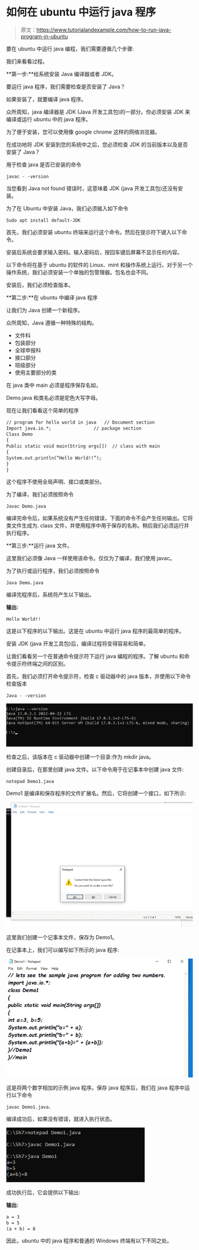 # 如何在 ubuntu 中运行 java 程序

> 原文：<https://www.tutorialandexample.com/how-to-run-java-program-in-ubuntu>

要在 ubuntu 中运行 java 编程，我们需要遵循几个步骤:

我们来看看过程。

**第一步:**给系统安装 Java 编译器或者 JDK。

要运行 java 程序，我们需要检查是否安装了 Java？

如果安装了，就要编译 java 程序。

众所周知，java 编译器是 JDK (Java 开发工具包)的一部分。你必须安装 JDK 来编译或运行 ubuntu 中的 java 程序。

为了便于安装，您可以使用像 google chrome 这样的网络浏览器。

在成功地将 JDK 安装到您的系统中之后，您必须检查 JDK 的当前版本以及是否安装了 Java？

用于检查 java 是否已安装的命令

```
javac - -version
```

当您看到 Java not found 错误时，这意味着 JDK (java 开发工具包)还没有安装。

为了在 Ubuntu 中安装 Java，我们必须输入如下命令

```
Sudo apt install default-JDK
```

首先，我们必须安装 ubuntu 终端来运行这个命令。然后在提示符下键入以下命令。

安装后系统会要求输入密码。输入密码后，按回车键后屏幕不显示任何内容。

以下命令将在基于 ubuntu 的软件的 Linux、mint 和操作系统上运行。对于另一个操作系统，我们必须安装一个单独的包管理器。包名也会不同。

安装后，我们必须检查版本。

**第二步:**在 ubuntu 中编译 java 程序

让我们为 Java 创建一个新程序。

众所周知，Java 遵循一种特殊的结构。

*   文件科
*   包装部分
*   全球申报科
*   接口部分
*   班级部分
*   使用主要部分的类

在 java 类中 main 必须是程序保存名如，

Demo.java 和类名必须是驼色大写字母。

现在让我们看看这个简单的程序

```
// program for hello world in java   // Document section
Import java.io.*;			     // package section
Class Demo
{
Public static void main(String args[])  // class with main
{
System.out.println(“Hello World!!”);
}
} 
```

这个程序不使用全局声明、接口或类部分。

为了编译，我们必须按照命令

```
Javac Demo.java
```

编译完命令后，如果系统没有产生任何错误，下面的命令不会产生任何输出。它将类文件生成为. class 文件，并使用程序中用于保存的名称。稍后我们必须运行并执行程序。

**第三步:**运行 java 文件。

这里我们必须像 Java 一样使用该命令。仅仅为了编译，我们使用 javac。

为了执行或运行程序，我们必须按照命令

```
Java Demo.java
```

编译完程序后，系统将产生以下输出。

**输出:**

```
Hello World!!
```

这是以下程序的以下输出。这是在 ubuntu 中运行 java 程序的最简单的程序。

安装 JDK (java 开发工具包)后，编译过程将变得容易和简单。

让我们看看另一个在普通命令提示符下运行 java 编程的程序。了解 ubuntu 和命令提示符终端之间的区别。

首先，我们必须打开命令提示符，检查 c 驱动器中的 java 版本，并使用以下命令检查版本

```
Java - -version
```

![How to Run Java Program in Ubuntu](img/0d2b990437c2b6a0c53901676c28c416.png)  

检查之后，该版本在 c 驱动器中创建一个目录:作为 mkdir java。

创建目录后，在那里创建 java 文件。以下命令用于在记事本中创建 java 文件:

```
notepad Demo1.java
```

Demo1 是编译和保存程序的文件扩展名。然后，它将创建一个接口，如下所示:

![How to Run Java Program in Ubuntu](img/476b949e751f681ed5741dd22a0716ae.png)

这里我们创建一个记事本文件，保存为 Demo1。

在记事本上，我们可以编写如下所示的 java 程序:

![How to Run Java Program in Ubuntu](img/6d6bdc14154c13b584a6582bdfd1caa0.png)  

这是将两个数字相加的示例 java 程序。保存 java 程序后，我们在 java 程序中运行以下命令

```
javac Demo1.java.
```

编译成功后，如果没有错误，就进入执行状态。

![How to Run Java Program in Ubuntu](img/771387cdf630d16829524ac751e072ae.png)  

成功执行后，它会提供以下输出:

**输出:**

```
a = 3
b = 5
(a + b) = 8 
```

因此，ubuntu 中的 java 程序和普通的 Windows 终端有以下不同之处。
